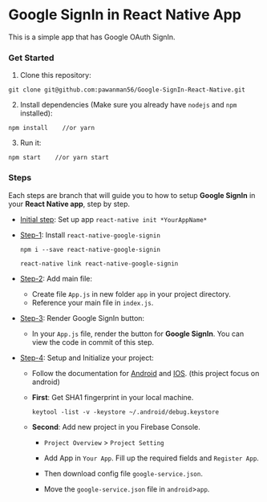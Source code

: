 # Google SignIn in React Native App
This is a simple app that has Google OAuth SignIn.

### Get Started
1. Clone this repository:
```
git clone git@github.com:pawanman56/Google-SignIn-React-Native.git
```

2. Install dependencies (Make sure you already have `nodejs` and `npm` installed):
```
npm install    //or yarn
```

3. Run it:
```
npm start    //or yarn start
```

### Steps
Each steps are branch that will guide you to how to setup **Google SignIn** in your **React Native app**, step by step.

* [Initial step][0]:  Set up app `react-native init *YourAppName*`
* [Step-1][1]:  Install `react-native-google-signin`

    ```
    npm i --save react-native-google-signin

    react-native link react-native-google-signin
    ```
* [Step-2][2]: Add main file:
	* Create file `App.js` in new folder `app` in your project directory.
	* Reference your main file in `index.js`.
* [Step-3][3]: Render Google SignIn button:
  * In your `App.js` file, render the button for **Google SignIn**. You can view the code in commit of this step.
* [Step-4][4]: Setup and Initialize your project:
  * Follow the documentation for [Android][android] and [IOS][ios]. (this project focus on android)
  * **First**: Get SHA1 fingerprint in your local machine.
    ```
    keytool -list -v -keystore ~/.android/debug.keystore
    ```
  * **Second**: Add new project in you Firebase Console.

    * `Project Overview` > `Project Setting`
    
    * Add App in `Your App`. Fill up the required fields and `Register App`.

    * Then download config file `google-service.json`.

    * Move the `google-service.json` file in `android`>`app`.

[0]: https://github.com/pawanman56/Google-SignIn-React-Native/commits/step-0
[1]: https://github.com/pawanman56/Google-SignIn-React-Native/commits/step-1
[2]: https://github.com/pawanman56/Google-SignIn-React-Native/commits/step-2
[3]: https://github.com/pawanman56/Google-SignIn-React-Native/commits/step-3
[4]: https://github.com/pawanman56/Google-SignIn-React-Native/commits/step-4

[android]: https://github.com/devfd/react-native-google-signin/blob/master/android-guide.md
[ios]: https://github.com/devfd/react-native-google-signin/blob/master/ios-guide.md